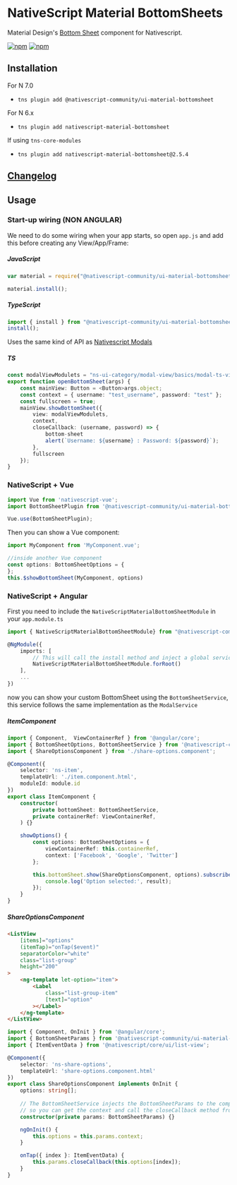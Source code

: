 # NativeScript Material BottomSheets

Material Design's [Bottom Sheet](https://material.io/components/sheets-bottom) component for Nativescript.

[![npm](https://img.shields.io/npm/v/@nativescript-community/ui-material-bottomsheet.svg)](https://www.npmjs.com/package/@nativescript-community/ui-material-bottomsheet)
[![npm](https://img.shields.io/npm/dt/@nativescript-community/ui-material-bottomsheet.svg?label=npm%20downloads)](https://www.npmjs.com/package/@nativescript-community/ui-material-bottomsheet)

## Installation

For N 7.0
* `tns plugin add @nativescript-community/ui-material-bottomsheet`

For N 6.x
* `tns plugin add nativescript-material-bottomsheet`

If using ```tns-core-modules```
* `tns plugin add nativescript-material-bottomsheet@2.5.4`

## [Changelog](./CHANGELOG.md)

## Usage

### Start-up wiring (NON ANGULAR)
We need to do some wiring when your app starts, so open `app.js` and add this before creating any View/App/Frame:


##### JavaScript
```js
var material = require("@nativescript-community/ui-material-bottomsheet");

material.install();
```

##### TypeScript
```ts
import { install } from "@nativescript-community/ui-material-bottomsheet";
install();
```

Uses the same kind of API as [Nativescript Modals](https://docs.nativescript.org/ui/modal-view)

##### TS

```typescript
const modalViewModulets = "ns-ui-category/modal-view/basics/modal-ts-view-page";
export function openBottomSheet(args) {
    const mainView: Button = <Button>args.object;
    const context = { username: "test_username", password: "test" };
    const fullscreen = true;
    mainView.showBottomSheet({
        view: modalViewModulets,
        context,
        closeCallback: (username, password) => {
            bottom-sheet
            alert(`Username: ${username} : Password: ${password}`);
        },
        fullscreen
    });
}

```

### NativeScript + Vue
```typescript
import Vue from 'nativescript-vue';
import BottomSheetPlugin from '@nativescript-community/ui-material-bottomsheet/vue';

Vue.use(BottomSheetPlugin);
```
Then you can show a Vue component:
```typescript 
import MyComponent from 'MyComponent.vue';

//inside another Vue component
const options: BottomSheetOptions = {
};
this.$showBottomSheet(MyComponent, options)
```


### NativeScript + Angular
First you need to include the `NativeScriptMaterialBottomSheetModule` in your `app.module.ts`

```typescript
import { NativeScriptMaterialBottomSheetModule} from "@nativescript-community/ui-material-bottomsheet/angular";

@NgModule({
    imports: [
        // This will call the install method and inject a global service called BottomSheetService
        NativeScriptMaterialBottomSheetModule.forRoot()
    ],
    ...
})
```
now you can show your custom BottomSheet using the `BottomSheetService`, this service follows the same implementation as the `ModalService`

##### ItemComponent
```typescript
import { Component,  ViewContainerRef } from '@angular/core';
import { BottomSheetOptions, BottomSheetService } from '@nativescript-community/ui-material-bottomsheet/angular';
import { ShareOptionsComponent } from './share-options.component';

@Component({
    selector: 'ns-item',
    templateUrl: './item.component.html',
    moduleId: module.id
})
export class ItemComponent {
    constructor(
        private bottomSheet: BottomSheetService, 
        private containerRef: ViewContainerRef,
    ) {}

    showOptions() {
        const options: BottomSheetOptions = {
            viewContainerRef: this.containerRef,
            context: ['Facebook', 'Google', 'Twitter']
        };

        this.bottomSheet.show(ShareOptionsComponent, options).subscribe(result => {
            console.log('Option selected:', result);
        });
    }
}
```
##### ShareOptionsComponent
```html
<ListView
    [items]="options"
    (itemTap)="onTap($event)"
    separatorColor="white"
    class="list-group"
    height="200"
>
    <ng-template let-option="item">
        <Label
            class="list-group-item"
            [text]="option"
        ></Label>
    </ng-template>
</ListView>
```
```typescript
import { Component, OnInit } from '@angular/core';
import { BottomSheetParams } from '@nativescript-community/ui-material-bottomsheet/angular';
import { ItemEventData } from '@nativescript/core/ui/list-view';

@Component({
    selector: 'ns-share-options',
    templateUrl: 'share-options.component.html'
})
export class ShareOptionsComponent implements OnInit {
    options: string[];
    
    // The BottomSheetService injects the BottomSheetParams to the component
    // so you can get the context and call the closeCallback method from the component displayed in your BottomSheet
    constructor(private params: BottomSheetParams) {}

    ngOnInit() {
        this.options = this.params.context;
    }

    onTap({ index }: ItemEventData) {
        this.params.closeCallback(this.options[index]);
    }
}
```
